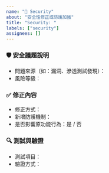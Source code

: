 ```yaml
---
name: "🔐 Security"
about: "安全性修正或防護加強"
title: "Security: "
labels: ["security"]
assignees: []
---
```


### 🛡️ 安全議題說明
- 問題來源（如：漏洞、滲透測試發現）：
- 風險等級：

### ✅ 修正內容
- 修正方式：
- 新增防護機制：
- 是否影響原功能行為：是 / 否

### 🔍 測試與驗證
- 測試項目：
- 驗證方式：